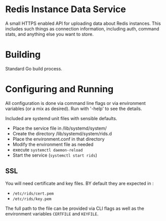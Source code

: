 # Redis Instance Data Service

A small HTTPS enabled API for uploading data about Redis instances. This
includes such things as connection information, including auth, command stats,
and anything else you want to store.

# Building

Standard Go build process.


# Configuring and Running

All configuration is done via command line flags or via environment variables
(or a mix as desired). Run with '-help' to see the details.

Included are systemd unit files with sensible defaults. 

 * Place the service file in /lib/systemd/system/
 * Create the directory /lib/systemd/system/rids.d
 * Place the environment.conf in that directory
 * Modify the environment file as needed
 * execute `systemctl daemon-reload`
 * Start the service (`systemctl start rids`)

## SSL 
You will need certificate and key files. BY default they are expected in :
* `/etc/rids/cert.pem`
* `/etc/rids/key.pem`

The full path to the file can be provided via CLI flags as well as the
environment variables `CERTFILE` and `KEYFILE`.

